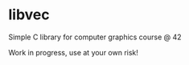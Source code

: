 # libvec
Simple C library for computer graphics course @ 42

Work in progress, use at your own risk!
